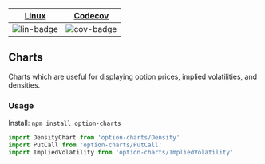 | [Linux][lin-link] |  [Codecov][cov-link]  |
| :---------------: | :-------------------: |
| ![lin-badge]      | ![cov-badge]          |

[lin-badge]: https://github.com/realoptions/option-charts/workflows/test/badge.svg
[lin-link]:  https://github.com/realoptions/option-charts/actions
[cov-badge]: https://codecov.io/gh/realoptions/option-charts/branch/master/graph/badge.svg
[cov-link]:  https://codecov.io/gh/realoptions/option-charts

## Charts

Charts which are useful for displaying option prices, implied volatilities, and densities.

### Usage

Install: `npm install option-charts`

```javascript
import DensityChart from 'option-charts/Density'
import PutCall from 'option-charts/PutCall'
import ImpliedVolatility from 'option-charts/ImpliedVolatility'
```